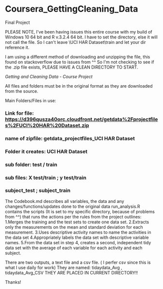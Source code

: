 # Coursera_GettingCleaning_Data
Final Project

PLEASE NOTE, I've been having issues this entire course with my build of Windows 10 64 bit and R v.3.2.4 64 bit.
I have to set the directory, else it will not call the file. So I can't leave \\UCI HAR Dataset\\train and let your dir reference it.

I am using a different method of downloading and unzipping the file, this found on stackoverflow due to issues from ^^
So I'm not checking to see if the .zip file exists, PLEASE HAVE A CLEAN DIRECTORY TO START.

*Getting and Cleaning Data - Course Project*

All files and folders must be in the original format as they are downloaded from the source.

Main Folders/Files in use: 
###	Link for file: https://d396qusza40orc.cloudfront.net/getdata%2Fprojectfiles%2FUCI%20HAR%20Dataset.zip
###	name of zipfile: getdata_projectfiles_UCI HAR Dataset
###	Folder it creates: UCI HAR Dataset
###		sub folder: test / train
###		sub files: X test/train ; y test/train
###			   subject_test ; subject_train


The Codebook.md describes all variables, the data and any changes/functions/updates done to the original data
run_analysis.R contains the scripts (It is set to my specific directory, because of problems from ^^) that runs the actions per the rules from the project outlines:
	1.Merges the training and the test sets to create one data set.
	2.Extracts only the measurements on the mean and standard deviation for each measurement. 
	3.Uses descriptive activity names to name the activities in the data set
	4.Appropriately labels the data set with descriptive variable names. 
	5.From the data set in step 4, creates a second, independent tidy data set with the average of each variable for each activity and each subject.

There are two outputs, a text file and a csv file. ( I perfer csv since this is what I use daily for work)
They are named: tidaydata_Avg , tidaydata_Avg_CSV
THEY ARE PLACED IN CURRENT DIRECTORY!!

Thanks!

